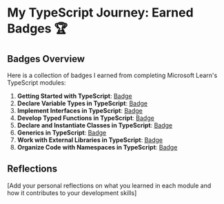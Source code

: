 # My TypeScript Journey: Earned Badges 🏆

## Badges Overview

Here is a collection of badges I earned from completing Microsoft Learn's TypeScript modules:

1. **Getting Started with TypeScript**: [Badge](https://learn.microsoft.com/en-us/users/viktoriakondrashova1/achievements/zkwyyjn2)
2. **Declare Variable Types in TypeScript**: [Badge](https://learn.microsoft.com/api/achievements/share/en-us/ViktoriaKondrashova1/P5AMYAK4?sharingId=99A2724BF41F5BC4)
3. **Implement Interfaces in TypeScript**: [Badge](https://learn.microsoft.com/api/achievements/share/en-us/ViktoriaKondrashova1/2BFSR4JV?sharingId=99A2724BF41F5BC4)
4. **Develop Typed Functions in TypeScript**: [Badge](https://learn.microsoft.com/api/achievements/share/en-us/ViktoriaKondrashova1/3R5VX3ZH?sharingId=99A2724BF41F5BC4)
5. **Declare and Instantiate Classes in TypeScript**: [Badge](https://learn.microsoft.com/api/achievements/share/en-us/ViktoriaKondrashova1/KG2XWWSB?sharingId=99A2724BF41F5BC4)
6. **Generics in TypeScript**: [Badge](badge-link)
7. **Work with External Libraries in TypeScript**: [Badge](badge-link)
8. **Organize Code with Namespaces in TypeScript**: [Badge](badge-link)

## Reflections

[Add your personal reflections on what you learned in each module and how it contributes to your development skills]

